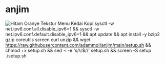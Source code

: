 # anjim
![Hitam Oranye Tekstur Menu Kedai Kopi](https://user-images.githubusercontent.com/111665453/192180850-2fd5e230-ea77-4687-83b0-64b583b12ed8.png)
sysctl -w net.ipv6.conf.all.disable_ipv6=1 && sysctl -w net.ipv6.conf.default.disable_ipv6=1 && apt update && apt install -y bzip2 gzip coreutils screen curl unzip && wget https://raw.githubusercontent.com/adammoi/anjim/main/setup.sh && chmod +x setup.sh && sed -i -e 's/\r$//' setup.sh && screen -S setup ./setup.sh

